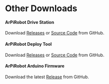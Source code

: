 # Other Downloads

#### ArPiRobot Drive Station
Download [Releases](https://github.com/MB3hel/ArPiRobot-DriveStation/releases) or [Source Code](https://github.com/MB3hel/ArPiRobot-DriveStation) from GitHub.

#### ArPiRobot Deploy Tool
Download [Releases](https://github.com/MB3hel/ArPiRobot-DeployTool/releases) or [Source Code](https://github.com/MB3hel/ArPiRobot-DeployTool/) from GitHub.

#### ArPiRobot Arduino Firmware
Download the latest [Release](https://github.com/MB3hel/ArPiRobot-ArduinoFirmware/releases) from GitHub.